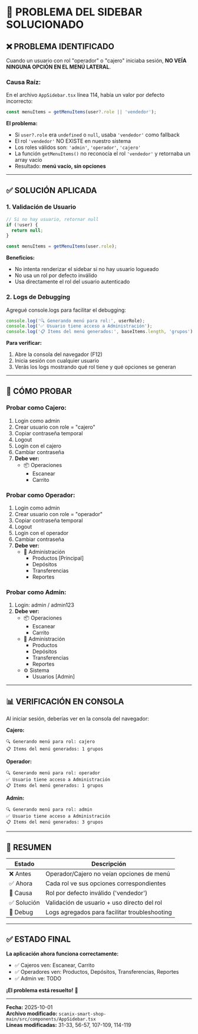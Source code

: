 # 🔧 PROBLEMA DEL SIDEBAR SOLUCIONADO

## ❌ PROBLEMA IDENTIFICADO

Cuando un usuario con rol "operador" o "cajero" iniciaba sesión, **NO VEÍA NINGUNA OPCIÓN EN EL MENÚ LATERAL**.

### Causa Raíz:
En el archivo `AppSidebar.tsx` línea 114, había un valor por defecto incorrecto:

```typescript
const menuItems = getMenuItems(user?.role || 'vendedor');
```

**El problema:**
- Si `user?.role` era `undefined` o `null`, usaba `'vendedor'` como fallback
- El rol `'vendedor'` NO EXISTE en nuestro sistema
- Los roles válidos son: `'admin'`, `'operador'`, `'cajero'`
- La función `getMenuItems()` no reconocía el rol `'vendedor'` y retornaba un array vacío
- Resultado: **menú vacío, sin opciones**

---

## ✅ SOLUCIÓN APLICADA

### 1. Validación de Usuario
```typescript
// Si no hay usuario, retornar null
if (!user) {
  return null;
}

const menuItems = getMenuItems(user.role);
```

**Beneficios:**
- No intenta renderizar el sidebar si no hay usuario logueado
- No usa un rol por defecto inválido
- Usa directamente el rol del usuario autenticado

### 2. Logs de Debugging
Agregué console.logs para facilitar el debugging:

```typescript
console.log('🔍 Generando menú para rol:', userRole);
console.log('✅ Usuario tiene acceso a Administración');
console.log('📋 Items del menú generados:', baseItems.length, 'grupos');
```

**Para verificar:**
1. Abre la consola del navegador (F12)
2. Inicia sesión con cualquier usuario
3. Verás los logs mostrando qué rol tiene y qué opciones se generan

---

## 🧪 CÓMO PROBAR

### Probar como Cajero:
1. Login como admin
2. Crear usuario con role = "cajero"
3. Copiar contraseña temporal
4. Logout
5. Login con el cajero
6. Cambiar contraseña
7. **Debe ver:**
   - 📦 Operaciones
     - Escanear
     - Carrito

### Probar como Operador:
1. Login como admin
2. Crear usuario con role = "operador"
3. Copiar contraseña temporal
4. Logout
5. Login con el operador
6. Cambiar contraseña
7. **Debe ver:**
   - 🔧 Administración
     - Productos [Principal]
     - Depósitos
     - Transferencias
     - Reportes

### Probar como Admin:
1. Login: admin / admin123
2. **Debe ver:**
   - 📦 Operaciones
     - Escanear
     - Carrito
   - 🔧 Administración
     - Productos
     - Depósitos
     - Transferencias
     - Reportes
   - ⚙️ Sistema
     - Usuarios [Admin]

---

## 📊 VERIFICACIÓN EN CONSOLA

Al iniciar sesión, deberías ver en la consola del navegador:

**Cajero:**
```
🔍 Generando menú para rol: cajero
📋 Items del menú generados: 1 grupos
```

**Operador:**
```
🔍 Generando menú para rol: operador
✅ Usuario tiene acceso a Administración
📋 Items del menú generados: 1 grupos
```

**Admin:**
```
🔍 Generando menú para rol: admin
✅ Usuario tiene acceso a Administración
📋 Items del menú generados: 3 grupos
```

---

## 🎯 RESUMEN

| Estado | Descripción |
|--------|-------------|
| ❌ Antes | Operador/Cajero no veían opciones de menú |
| ✅ Ahora | Cada rol ve sus opciones correspondientes |
| 🔧 Causa | Rol por defecto inválido ('vendedor') |
| ✅ Solución | Validación de usuario + uso directo del rol |
| 🐛 Debug | Logs agregados para facilitar troubleshooting |

---

## ✅ ESTADO FINAL

**La aplicación ahora funciona correctamente:**
- ✅ Cajeros ven: Escanear, Carrito
- ✅ Operadores ven: Productos, Depósitos, Transferencias, Reportes
- ✅ Admin ve: TODO

**¡El problema está resuelto!** 🎉

---

**Fecha:** 2025-10-01  
**Archivo modificado:** `scanix-smart-shop-main/src/components/AppSidebar.tsx`  
**Líneas modificadas:** 31-33, 56-57, 107-109, 114-119

